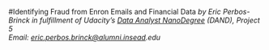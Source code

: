 #Identifying Fraud from Enron Emails and Financial Data
_by Eric Perbos-Brinck in fulfillment of Udacity’s [Data Analyst NanoDegree](https://www.udacity.com/course/data-analyst-nanodegree--nd002) (DAND), Project 5_  
_Email: eric.perbos.brinck@alumni.insead.edu_
</br>
